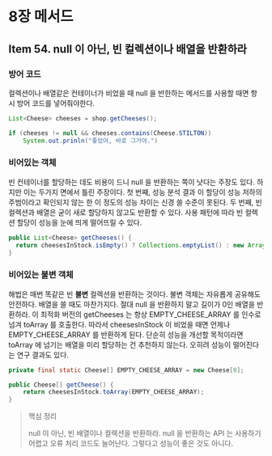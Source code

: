 # 8장 메서드

## Item 54. null 이 아닌, 빈 컬렉션이나 배열을 반환하라

### 방어 코드

컬렉션이나 배열같은 컨테이너가 비었을 때 null 을 반한하는 메서드를 사용할 때면 항시 방어 코드를 넣어줘야한다.

```java
List<Cheese> cheeses = shop.getCheeses();

if (cheeses != null && cheeses.contains(Cheese.STILTON))
	System.out.prinln("좋았어, 바로 그거야.")
```

### 비어있는 객체

빈 컨테이너를 할당하는 데도 비용이 드니 null 을 반환하는 쪽이 낫다는 주장도 있다. 하지만 이는 두가지 면에서 틀린 주장이다. 첫 번째, 성능 분석 결과 이 할당이 성능 저하의 주범이라고 확인되지 않는 한 이 정도의 성능 차이는 신경 쓸 수준이 못된다. 두 번째, 빈 컬렉션과 배열은 굳이 새로 할당하지 않고도 반환할 수 있다. 사용 패턴에 따라 빈 컬렉션 할당이 성능을 눈에 띄게 떨어뜨릴 수 있다. 

```java
public List<Cheese> getCheeses() {
  return cheesesInStock.isEmpty() ? Collections.emptyList() : new ArrayList<>(cheesesInStock);
}
```

### 비어있는 불변 객체

해법은 매번 똑같은 빈 **불변** 컬렉션을 반환하는 것이다. 불변 객체는 자유롭게 공유해도 안전하다. 배열을 쓸 때도 마찬가지다. 절대 null 을 반환하지 말고 길이가 0인 배열을 반환하라. 이 최적화 버전의 getCheeses 는 항상 EMPTY_CHEESE_ARRAY 를 인수로 넘겨 toArray 를 호출한다. 따라서 cheesesInStock 이 비었을 때면 언제나 EMPTY_CHEESE_ARRAY 를 반환하게 된다. 단순히 성능을 개선할 목적이라면 toArray 에 넘기는 배열을 미리 할당하는 건 추천하지 않는다. 오히려 성능이 떨어진다는 연구 결과도 있다.

```java
private final static Cheese[] EMPTY_CHEESE_ARRAY = new Cheese[0];

public Cheese[] getCheese() {
	return cheesesInStock.toArray(EMPTY_CHEESE_ARRAY);
}
```

> 핵심 정리
>
> null 이 아닌, 빈 배열이나 컬렉션을 반환하라. null 을 반환하는 API 는 사용하기 어렵고 오류 처리 코드도 늘어난다. 그렇다고 성능이 좋은 것도 아니다.
